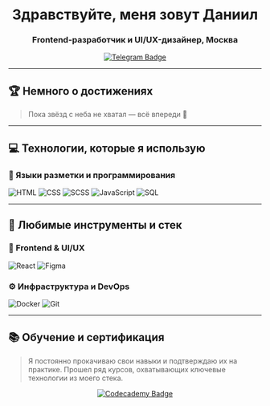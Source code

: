 <div align="center">

  <h1>Здравствуйте, меня зовут Даниил</h1>
  <h3>Frontend-разработчик и UI/UX-дизайнер, Москва</h3>

  <a href="https://t.me/kydryashka_2608">
    <img src="https://img.shields.io/badge/Telegram-связь-blue?style=for-the-badge&logo=telegram&logoColor=white" alt="Telegram Badge">
  </a>

</div>

---

## 🏆 Немного о достижениях

> Пока звёзд с неба не хватал — всё впереди 🚀

---

## 💻 Технологии, которые я использую

### 📄 Языки разметки и программирования

![HTML](https://img.shields.io/badge/HTML-%23E34F26?style=for-the-badge&logo=html5&logoColor=white)
![CSS](https://img.shields.io/badge/CSS-%231572B6?style=for-the-badge&logo=css3&logoColor=white)
![SCSS](https://img.shields.io/badge/SCSS-%23CD6799?style=for-the-badge&logo=sass&logoColor=white)
![JavaScript](https://img.shields.io/badge/JavaScript-%23F7DF1E?style=for-the-badge&logo=javascript&logoColor=black)
![SQL](https://img.shields.io/badge/SQL-blue?style=for-the-badge&logo=sql&logoColor=white)

---

## 🧰 Любимые инструменты и стек

### 🎨 Frontend & UI/UX

![React](https://img.shields.io/badge/React-%2320232a.svg?style=for-the-badge&logo=react&logoColor=%2361DAFB)
![Figma](https://img.shields.io/badge/Figma-%23F24E1E.svg?style=for-the-badge&logo=figma&logoColor=white)

### ⚙️ Инфраструктура и DevOps

![Docker](https://img.shields.io/badge/Docker-%230db7ed.svg?style=for-the-badge&logo=docker&logoColor=white)
![Git](https://img.shields.io/badge/Git-%23F05033.svg?style=for-the-badge&logo=git&logoColor=white)

---

## 📚 Обучение и сертификация

> Я постоянно прокачиваю свои навыки и подтверждаю их на практике. Прошел ряд курсов, охватывающих ключевые технологии из моего стека.

<div align="center">

  <a href="https://www.codecademy.com/profiles/net8182552869">
    <img src="https://img.shields.io/badge/Codecademy-Обучение-1f2434?style=for-the-badge&logo=codecademy&logoColor=white" alt="Codecademy Badge">
  </a>

</div>
